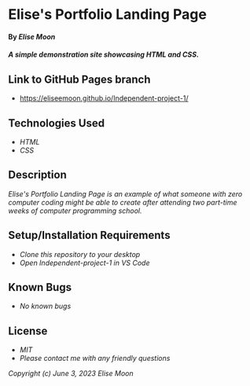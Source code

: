 # Elise's Portfolio Landing Page

#### By _Elise Moon_

#### _A simple demonstration site showcasing HTML and CSS._

## Link to GitHub Pages branch

* https://eliseemoon.github.io/Independent-project-1/

## Technologies Used

* _HTML_
* _CSS_

## Description

_Elise's Portfolio Landing Page is an example of what someone with zero computer coding might be able to create after attending two part-time weeks of computer programming school._

## Setup/Installation Requirements

* _Clone this repository to your desktop_
* _Open Independent-project-1 in VS Code_

## Known Bugs

* _No known bugs_

## License

* _MIT_
* _Please contact me with any friendly questions_

_Copyright (c) June 3, 2023 Elise Moon_
